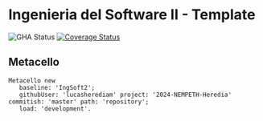 # Ingenieria del Software II - Template

![GHA Status](https://github.com/lucasherediam/2024-NEMPETH-Heredia/actions/workflows/GHA.yml/badge.svg)
[![Coverage Status](https://coveralls.io/repos/github/lucasherediam/2024-NEMPETH-Heredia/badge.svg?branch=master)](https://coveralls.io/github/lucasherediam/2024-NEMPETH-Heredia?branch=master)

## Metacello

```smalltalk
Metacello new
   baseline: 'IngSoft2';
   githubUser: 'lucasherediam' project: '2024-NEMPETH-Heredia' commitish: 'master' path: 'repository';
   load: 'development'.
```
